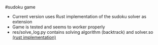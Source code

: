 #sudoku game

* Current version uses Rust implementation of the sudoku solver as extension
* Game is tested and seems to worker properly
* res/solve_log.py contains solving algorithm (backtrack) and solver.so [(rust implementation)](https://github.com/Dah-phd/sudoku_pymod.git)